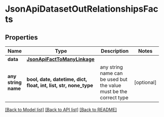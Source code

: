 # JsonApiDatasetOutRelationshipsFacts


## Properties
Name | Type | Description | Notes
------------ | ------------- | ------------- | -------------
**data** | [**JsonApiFactToManyLinkage**](JsonApiFactToManyLinkage.md) |  | 
**any string name** | **bool, date, datetime, dict, float, int, list, str, none_type** | any string name can be used but the value must be the correct type | [optional]

[[Back to Model list]](../README.md#documentation-for-models) [[Back to API list]](../README.md#documentation-for-api-endpoints) [[Back to README]](../README.md)


